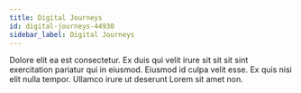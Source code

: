 ```yaml
---
title: Digital Journeys
id: digital-journeys-44930
sidebar_label: Digital Journeys
---
```


<!-- @part src="parts/digital-journeys-44930/h1-digital-journeys-44930-description.md" -->

Dolore elit ea est consectetur. Ex duis qui velit irure sit sit sit sint exercitation pariatur qui in eiusmod. Eiusmod id culpa velit esse. Ex quis nisi elit nulla tempor. Ullamco irure ut deserunt Lorem sit amet non.
<!-- @/part -->

<!-- @part src="parts/digital-journeys-44930/h1-digital-journeys-44930-body.md" -->
<!-- Your content goes here, replacing this comment -->
<!-- @/part -->

